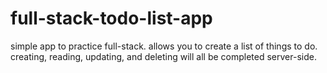 # full-stack-todo-list-app

simple app to practice full-stack. allows you to create a list of things to do. creating, reading, updating, and deleting will all be completed server-side. 
